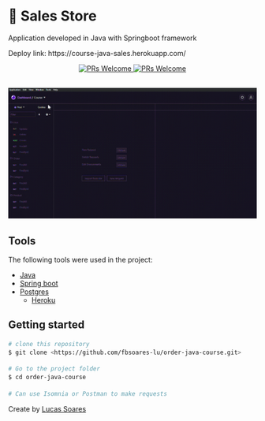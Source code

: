 # :convenience_store: Sales Store 

Application developed in Java with Springboot framework
<p>Deploy link: https://course-java-sales.herokuapp.com/</p>

<p align="center">
  <a href="http://makeapullrequest.com">
    <img src="https://img.shields.io/badge/progress-100%25-brightgreen.svg" alt="PRs Welcome">
  </a>
  <a href="http://makeapullrequest.com">
    <img src="https://img.shields.io/badge/contribuition-welcome-brightgreen.svg" alt="PRs Welcome">
  </a>
</p>



  <br>
    <img src="/video.gif"/>
  </br>


## Tools
The following tools were used in the project:

- [Java](https://www.java.com/pt-BR/)
- [Spring boot](https://spring.io/projects/spring-boot)
- [Postgres](https://www.postgresql.org/)
  - [Heroku]()

## Getting started

```bash
# clone this repository
$ git clone <https://github.com/fbsoares-lu/order-java-course.git>

# Go to the project folder
$ cd order-java-course

# Can use Isomnia or Postman to make requests
```
Create by [Lucas Soares](https://github.com/fbsoares-lu)
